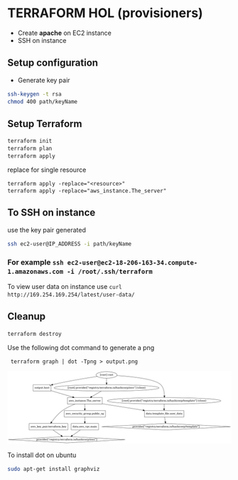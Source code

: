 # TERRAFORM  HOL (provisioners)

- Create **apache** on EC2 instance
- SSH on instance

## Setup configuration

- Generate key pair

```bash
ssh-keygen -t rsa
chmod 400 path/keyName 
```
## Setup Terraform

```bash
terraform init
terraform plan
terraform apply
```
replace for single resource
```
terraform apply -replace="<resource>"
terraform apply -replace="aws_instance.The_server"
```
## To SSH  on instance
use the key pair generated

```bash
ssh ec2-user@IP_ADDRESS -i path/keyName 
```
### For example `ssh ec2-user@ec2-18-206-163-34.compute-1.amazonaws.com -i /root/.ssh/terraform`

To view user data on instance use 
`curl http://169.254.169.254/latest/user-data/ `



## Cleanup
```bash
terraform destroy
```
Use the following dot command to generate a png 
```
 terraform graph | dot -Tpng > output.png
```

![terraform graph](./output.png)

To install dot on ubuntu
```bash
sudo apt-get install graphviz
```


